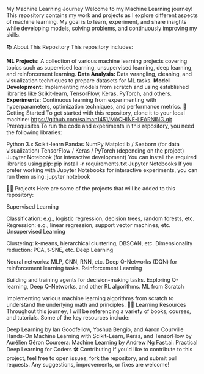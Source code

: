 My Machine Learning Journey
Welcome to my Machine Learning journey! This repository contains my work and projects as I explore different aspects of machine learning. My goal is to learn, experiment, and share insights while developing models, solving problems, and continuously improving my skills.

📚 About This Repository
This repository includes:

**ML Projects:** A collection of various machine learning projects covering topics such as supervised learning, unsupervised learning, deep learning, and reinforcement learning.
**Data Analysis:** Data wrangling, cleaning, and visualization techniques to prepare datasets for ML tasks.
**Model Development:** Implementing models from scratch and using established libraries like Scikit-learn, TensorFlow, Keras, PyTorch, and others.
**Experiments:** Continuous learning from experimenting with hyperparameters, optimization techniques, and performance metrics.
🚀 Getting Started
To get started with this repository, clone it to your local machine:
https://github.com/salman1451/MACHINE-LEARNING.git
Prerequisites
To run the code and experiments in this repository, you need the following libraries:

Python 3.x
Scikit-learn
Pandas
NumPy
Matplotlib / Seaborn (for data visualization)
TensorFlow / Keras / PyTorch (depending on the project)
Jupyter Notebook (for interactive development)
You can install the required libraries using pip:
pip install -r requirements.txt
Jupyter Notebooks
If you prefer working with Jupyter Notebooks for interactive experiments, you can run them using:
jupyter notebook

🧑‍💻 Projects
Here are some of the projects that will be added to this repository:

Supervised Learning

Classification: e.g., logistic regression, decision trees, random forests, etc.
Regression: e.g., linear regression, support vector machines, etc.
Unsupervised Learning

Clustering: k-means, hierarchical clustering, DBSCAN, etc.
Dimensionality reduction: PCA, t-SNE, etc.
Deep Learning

Neural networks: MLP, CNN, RNN, etc.
Deep Q-Networks (DQN) for reinforcement learning tasks.
Reinforcement Learning

Building and training agents for decision-making tasks.
Exploring Q-learning, Deep Q-Networks, and other RL algorithms.
ML from Scratch

Implementing various machine learning algorithms from scratch to understand the underlying math and principles.
🧑‍🏫 Learning Resources
Throughout this journey, I will be referencing a variety of books, courses, and tutorials. Some of the key resources include:

Deep Learning by Ian Goodfellow, Yoshua Bengio, and Aaron Courville
Hands-On Machine Learning with Scikit-Learn, Keras, and TensorFlow by Aurélien Géron
Coursera: Machine Learning by Andrew Ng
Fast.ai: Practical Deep Learning for Coders
🛠️ Contributing
If you'd like to contribute to this project, feel free to open issues, fork the repository, and submit pull requests. Any suggestions, improvements, or fixes are welcome!
